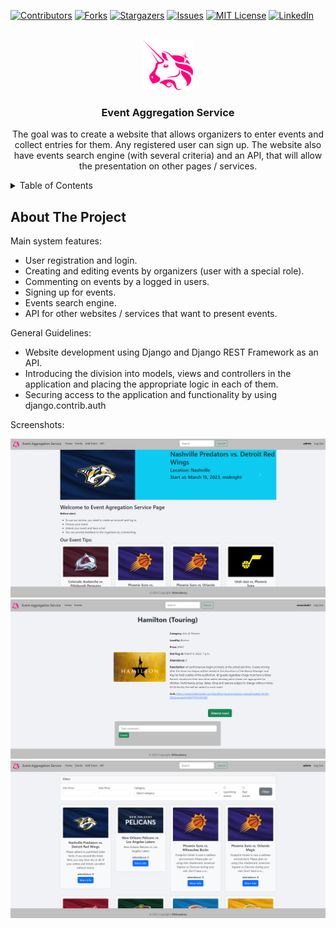 


<a name="readme-top"></a>



[![Contributors][contributors-shield]][contributors-url]
[![Forks][forks-shield]][forks-url]
[![Stargazers][stars-shield]][stars-url]
[![Issues][issues-shield]][issues-url]
[![MIT License][license-shield]][license-url]
[![LinkedIn][linkedin-shield]][linkedin-url]


<br>
<div align="center">
  <a href="https://github.com/Johnny-FTW/EventAggregationService">
    <img src="https://raw.githubusercontent.com/Johnny-FTW/EventAggregationService/c9abbe3f379be037675f981b6c74c0c6d38a5cc6/EventViewer/static/uniswap.svg" alt="Logo" width="80" height="80">
  </a>

  <h3 align="center">Event Aggregation Service</h3>

  <p align="center">
    The goal was to create a website that allows organizers 
to enter events and collect entries for them. Any registered 
user can sign up. The website also have events search engine
(with several criteria) and an API, that will allow the presentation on other pages / services.

  </p>
</div>

<details>
  <summary>Table of Contents</summary>
  <ol>
    <li>
      <a href="#about-the-project">About The Project</a>
      <ul>
        <li><a href="#built-with">Built With</a></li>
      </ul>
    </li>
    <li>
      <a href="#getting-started">Getting Started</a>
      <ul>
        <li><a href="#prerequisites">Prerequisites</a></li>
        <li><a href="#installation">Installation</a></li>
      </ul>
    </li>
    <li><a href="#usage">Usage</a></li>
    <li><a href="#roadmap">Roadmap</a></li>
    <li><a href="#contributing">Contributing</a></li>
    <li><a href="#license">License</a></li>
    <li><a href="#contact">Contact</a></li>
    <li><a href="#acknowledgments">Acknowledgments</a></li>
  </ol>
</details>

## About The Project




Main system features:
* User registration and login.
* Creating and editing events by organizers (user with a special role).
* Commenting on events by a logged in users.
* Signing up for events.
* Events search engine.
* API for other websites / services that want to present events.

General Guidelines:
* Website development using Django and Django REST Framework as an API.
* Introducing the division into models, views and controllers in the application and placing the appropriate logic in each of them.
* Securing access to the application and functionality by using django.contrib.auth

Screenshots:


![image](https://raw.githubusercontent.com/Johnny-FTW/EventAggregationService/main/imgs/Screenshot_1.png)
![image](https://raw.githubusercontent.com/Johnny-FTW/EventAggregationService/main/imgs/Screenshot_2.png)
![image](https://raw.githubusercontent.com/Johnny-FTW/EventAggregationService/main/imgs/Screenshot_3.png)










[contributors-shield]: https://img.shields.io/github/contributors/Johnny-FTW/EventAggregationService.svg?style=for-the-badge
[contributors-url]: https://github.com/Johnny-FTW/EventAggregationService/graphs/contributors

[forks-shield]: https://img.shields.io/github/forks/Johnny-FTW/EventAggregationService.svg?style=for-the-badge
[forks-url]: https://github.com/Johnny-FTW/EventAggregationService/network/members

[stars-shield]: https://img.shields.io/github/stars/Johnny-FTW/EventAggregationService.svg?style=for-the-badge
[stars-url]: https://github.com/Johnny-FTW/EventAggregationService/stargazers

[issues-shield]: https://img.shields.io/github/issues/Johnny-FTW/EventAggregationService.svg?style=for-the-badge
[issues-url]: https://github.com/Johnny-FTW/EventAggregationService/issues

[license-shield]: https://img.shields.io/github/license/othneildrew/Best-README-Template.svg?style=for-the-badge
[license-url]: https://github.com/Johnny-FTW/EventAggregationService/blob/main/LICENSE.txt

[linkedin-shield]: https://img.shields.io/badge/-LinkedIn-black.svg?style=for-the-badge&logo=linkedin&colorB=555
[linkedin-url]: https://www.linkedin.com/in/jan-hatapka-6b970b205/











[product-screenshot]: images/screenshot.png
[Next.js]: https://img.shields.io/badge/next.js-000000?style=for-the-badge&logo=nextdotjs&logoColor=white
[Next-url]: https://nextjs.org/
[React.js]: https://img.shields.io/badge/React-20232A?style=for-the-badge&logo=react&logoColor=61DAFB
[React-url]: https://reactjs.org/
[Vue.js]: https://img.shields.io/badge/Vue.js-35495E?style=for-the-badge&logo=vuedotjs&logoColor=4FC08D
[Vue-url]: https://vuejs.org/
[Angular.io]: https://img.shields.io/badge/Angular-DD0031?style=for-the-badge&logo=angular&logoColor=white
[Angular-url]: https://angular.io/
[Svelte.dev]: https://img.shields.io/badge/Svelte-4A4A55?style=for-the-badge&logo=svelte&logoColor=FF3E00
[Svelte-url]: https://svelte.dev/
[Laravel.com]: https://img.shields.io/badge/Laravel-FF2D20?style=for-the-badge&logo=laravel&logoColor=white
[Laravel-url]: https://laravel.com
[Bootstrap.com]: https://img.shields.io/badge/Bootstrap-563D7C?style=for-the-badge&logo=bootstrap&logoColor=white
[Bootstrap-url]: https://getbootstrap.com
[JQuery.com]: https://img.shields.io/badge/jQuery-0769AD?style=for-the-badge&logo=jquery&logoColor=white
[JQuery-url]: https://jquery.com 
